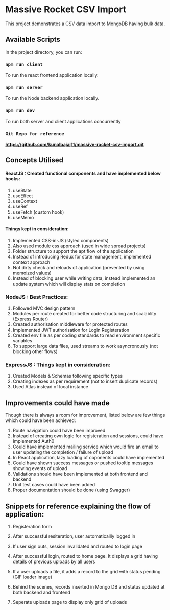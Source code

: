 # Massive Rocket CSV Import

This project demonstrates a CSV data import to MongoDB having bulk data.

## Available Scripts

In the project directory, you can run:

### `npm run client`

To run the react frontend application locally.

### `npm run server`

To run the Node backend application locally.

### `npm run dev`

To run both server and client applications concurrently

### `Git Repo for reference`

**https://github.com/kunalbajaj11/massive-rocket-csv-import.git**


## Concepts Utilised

#### ReactJS : Created functional components and have implemented below hooks:
1. useState
2. useEffect
3. useContext
4. useRef
5. useFetch (custom hook)
6. useMemo

#### Things kept in consideration:
1. Implemented CSS-in-JS (styled components)
2. Also used module css approach (used in wide spread projects)
3. Folder structure to support the apt flow of the application
4. Instead of introducing Redux for state management, implemented context approach
5. Not dirty check and reloads of application (prevented by using memoized values)
6. Instead of blocking user while writing data, instead implemented an update system which will display stats on completion

### NodeJS : Best Practices:
1. Followed MVC design pattern
2. Modules per route created for better code structuring and scalablity (Express Router)
3. Created authorisation middleware for protected routes
4. Implemented JWT authorisation for Login Registeration
5. Created env file as per coding standards to read environment specific variables
6. To support large data files, used streams to work asyncronously (not blocking other flows)

### ExpressJS : Things kept in consideration:
1. Created Models & Schemas following specific types
2. Creating indexes as per requirement (not to insert duplicate records)
3. Used Atlas instead of local instance


## Improvements could have made

Though there is always a room for improvement, listed below are few things which could have been achieved:

1. Route navigation could have been improved
2. Instead of creating own logic for registeration and sessions, could have implemented Auth0
3. Could have implemented mailing service which would fire an email to user updating the completion / failure of upload
4. In React application, lazy loading of coponents could have implemented
5. Could have shown success messages or pushed tooltip messages showing events of upload
6. Validations should have been implemented at both frontend and backend
7. Unit test cases could have been added
8. Proper documentation should be done (using Swagger)


## Snippets for reference explaining the flow of application:

1. Registeration form

2. After successful resiteration, user automaticallly logged in

3. If user sign outs, session invalidated and routed to login page

4. After successful login, routed to home page. It displays a grid having details of previous uploads by all users

5. If a user uploads a file, it adds a record to the grid with status pending (GIF loader image)

6. Behind the scenes, records inserted in Mongo DB and status updated at both backend and frontend

7. Seperate uploads page to display only grid of uploads
